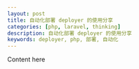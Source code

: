 ```yaml
---
layout: post
title: 自动化部署 deployer 的使用分享
categories: [php, laravel, thinking]
description: 自动化部署 deployer 的使用分享
keywords: deployer, php, 部署, 自动化
---
```


Content here
